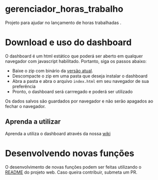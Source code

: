 # gerenciador_horas_trabalho
Projeto para ajudar no lançamento de horas trabalhadas .

# Download e uso do dashboard
O dashboard é um html estático que poderá ser aberto em qualquer navegador com javascript habilitado. Portanto, siga os passos abaixo:
* Baixe o zip com binário da [versão atual](https://github.com/alexferreiradev/gerenciador_horas_trabalho/releases/latest).
* Descompacte o zip em uma pasta que deseja instalar o dashboard
* Abra a pasta  e abra o arquivo `index.html` em seu navegador de sua preferência
* Pronto, o dashboard será carrregado e poderá ser utilizado

Os dados salvos são guardados por navegador e não serão apagados ao fechar o navegador.

## Aprenda a utilizar

Aprenda a utiliza o dashboard através da nossa [wiki](./wiki)

# Desenvolvendo novas funções
O desenvolvimento de novas funções podem ser feitas utilizando o [README](./frontend-web/README.md) do projeto web. Caso queira contribuir, submeta um PR.

